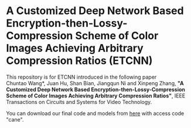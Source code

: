 # A Customized Deep Network Based Encryption-then-Lossy-Compression Scheme of Color Images Achieving Arbitrary Compression Ratios (ETCNN)
This repository is for ETCNN introduced in the following paper
<br>
Chuntao Wang*, Juan Hu, Shan Bian, Jiangqun Ni and Xinpeng Zhang, **"A Customized Deep Network Based Encryption-then-Lossy-Compression Scheme of Color Images Achieving Arbitrary Compression Ratios"**, IEEE Transactions on Circuits and Systems for Video Technology.

You can download our final code and models from <a href="http://write.blog.csdn.net/postlist" target="_blank">here</a> with access code "cane".
